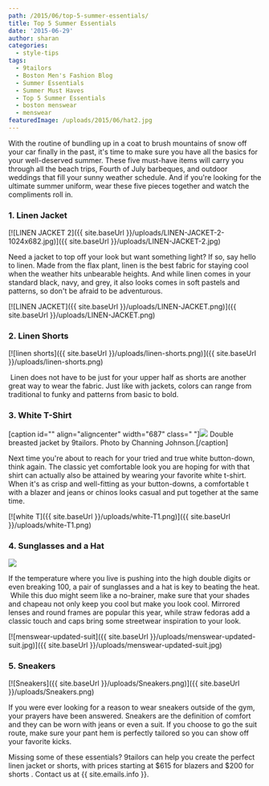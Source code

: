 ```yaml
---
path: /2015/06/top-5-summer-essentials/
title: Top 5 Summer Essentials
date: '2015-06-29'
author: sharan
categories:
  - style-tips
tags:
  - 9tailors
  - Boston Men's Fashion Blog
  - Summer Essentials
  - Summer Must Haves
  - Top 5 Summer Essentials
  - boston menswear
  - menswear
featuredImage: /uploads/2015/06/hat2.jpg
---
```

With the routine of bundling up in a coat to brush mountains of snow off your car finally in the past, it's time to make sure you have all the basics for your well-deserved summer. These five must-have items will carry you through all the beach trips, Fourth of July barbeques, and outdoor weddings that fill your sunny weather schedule. And if you're looking for the ultimate summer uniform, wear these five pieces together and watch the compliments roll in.

### 1\. Linen Jacket

[![LINEN JACKET 2]({{ site.baseUrl }}/uploads/LINEN-JACKET-2-1024x682.jpg)]({{ site.baseUrl }}/uploads/LINEN-JACKET-2.jpg)

Need a jacket to top off your look but want something light? If so, say hello to linen. Made from the flax plant, linen is the best fabric for staying cool when the weather hits unbearable heights. And while linen comes in your standard black, navy, and grey, it also looks comes in soft pastels and patterns, so don't be afraid to be adventurous.

[![LINEN JACKET]({{ site.baseUrl }}/uploads/LINEN-JACKET.png)]({{ site.baseUrl }}/uploads/LINEN-JACKET.png)

### 2\. Linen Shorts

[![linen shorts]({{ site.baseUrl }}/uploads/linen-shorts.png)]({{ site.baseUrl }}/uploads/linen-shorts.png)

 Linen does not have to be just for your upper half as shorts are another great way to wear the fabric. Just like with jackets, colors can range from traditional to funky and patterns from basic to bold.

### 3\. White T-Shirt

\[caption id="" align="aligncenter" width="687" class=" "\]![](http://res.cloudinary.com/l9tl/image/upload/v1435594232/20150526-9tailors-1348_csaz1m.jpg) Double breasted jacket by 9tailors. Photo by Channing Johnson.\[/caption\]

Next time you're about to reach for your tried and true white button-down, think again. The classic yet comfortable look you are hoping for with that shirt can actually also be attained by wearing your favorite white t-shirt. When it's as crisp and well-fitting as your button-downs, a comfortable t with a blazer and jeans or chinos looks casual and put together at the same time.

[![white T]({{ site.baseUrl }}/uploads/white-T1.png)]({{ site.baseUrl }}/uploads/white-T1.png)

### 4\. Sunglasses and a Hat

![](http://res.cloudinary.com/l9tl/image/upload/t_watermark/v1435164362/20150526-9tailors-0449_m8fgzb.jpg)

If the temperature where you live is pushing into the high double digits or even breaking 100, a pair of sunglasses and a hat is key to beating the heat.  While this duo might seem like a no-brainer, make sure that your shades and chapeau not only keep you cool but make you look cool. Mirrored lenses and round frames are popular this year, while straw fedoras add a classic touch and caps bring some streetwear inspiration to your look.

[![menswear-updated-suit]({{ site.baseUrl }}/uploads/menswear-updated-suit.jpg)]({{ site.baseUrl }}/uploads/menswear-updated-suit.jpg)

### 5\. Sneakers

[![Sneakers]({{ site.baseUrl }}/uploads/Sneakers.png)]({{ site.baseUrl }}/uploads/Sneakers.png)

If you were ever looking for a reason to wear sneakers outside of the gym, your prayers have been answered. Sneakers are the definition of comfort and they can be worn with jeans or even a suit. If you choose to go the suit route, make sure your pant hem is perfectly tailored so you can show off your favorite kicks.

Missing some of these essentials? 9tailors can help you create the perfect linen jacket or shorts, with prices starting at $615 for blazers and $200 for shorts . Contact us at {{ site.emails.info }}.